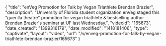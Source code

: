 {
    "title": "enVeg Promotion for Talk by Vegan Triathlete Brendan Brazier",
    "description": "University of Florida student organization enVeg staged this \"guerilla theatre\" promotion for vegan triathlete & bestselling author Brendan Brazier's seminar at UF last Wednesday.",
    "videoid": "165673",
    "date_created": "1399316179",
    "date_modified": "1418181406",
    "type": "captivate",
    "layout": "video",
    "url": "\/v\/enveg-promotion-for-talk-by-vegan-triathlete-brendan-brazier\/165673"
}